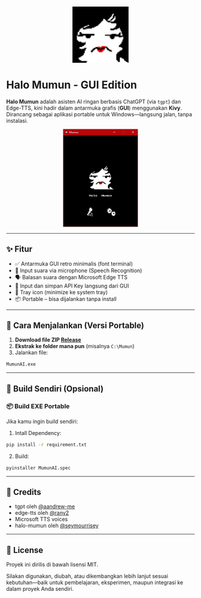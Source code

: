 <p align="center">
  <img src="./mumun-tray.png" alt="MumunLogo" width="150"/>
</p>

#  Halo Mumun - GUI Edition

**Halo Mumun** adalah asisten AI ringan berbasis ChatGPT (via `tgpt`) dan Edge-TTS, kini hadir dalam antarmuka grafis (**GUI**) menggunakan **Kivy**. Dirancang sebagai aplikasi portable untuk Windows—langsung jalan, tanpa instalasi.

<p align="center">
  <img src="./mumun-preview.png" alt="MumunPreview" width="200"/>
</p>

---

## ✨ Fitur

- ✅ Antarmuka GUI retro minimalis (font terminal)
- 🎤 Input suara via microphone (Speech Recognition)
- 🗣️ Balasan suara dengan Microsoft Edge TTS
- 🔑 Input dan simpan API Key langsung dari GUI
- 📌 Tray icon (minimize ke system tray)
- 📦 Portable – bisa dijalankan tanpa install

---

## 🚀 Cara Menjalankan (Versi Portable)

1. **Download file ZIP [Release](https://github.com/seymourrisey/halo-mumun/releases/tag/v0.0.1)**
2. **Ekstrak ke folder mana pun** (misalnya `C:\Mumun`)
3. Jalankan file:

```bash
MumunAI.exe
```

---
## 🔧 Build Sendiri (Opsional)

### 📦 Build EXE Portable
Jika kamu ingin build sendiri: 

1. Intall Dependency:
```bash
pip install -r requirement.txt
```
2. Build:
```bash
pyinstaller MumunAI.spec
```

---

## 🧠 Credits
- tgpt oleh [@aandrew-me](https://github.com/aandrew-me/tgpt)
- edge-tts oleh [@rany2](https://github.com/rany2/edge-tts)
- Microsoft TTS voices
- halo-mumun oleh [@seymourrisey](https://github.com/seymourrisey/halo-mumun)

---

## 📮 License

Proyek ini dirilis di bawah lisensi MIT.

Silakan digunakan, diubah, atau dikembangkan lebih lanjut sesuai kebutuhan—baik untuk pembelajaran, eksperimen, maupun integrasi ke dalam proyek Anda sendiri.

